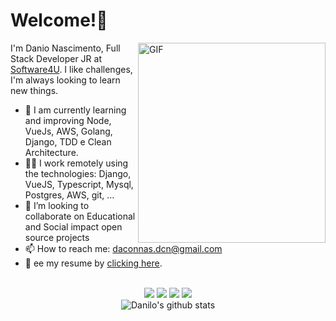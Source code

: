 # Welcome!👋

<div align="center">
</div>
<img align="right" alt="GIF" margin="60px" src="https://github.com/abhisheknaiidu/abhisheknaiidu/raw/master/code.gif?raw=true" width="300" height="320" />

I'm Danio Nascimento, Full Stack Developer JR at [Software4U](https://www.linkedin.com/company/software4ubrazil/). I like challenges, I'm always looking to learn new things.
<br/>

- 🔭  I am currently learning and improving Node, VueJs, AWS, Golang, Django, TDD e Clean Architecture.
- 👨‍💻 I work remotely using the technologies: Django, VueJS, Typescript, Mysql, Postgres, AWS, git, ...
- 👯 I’m looking to collaborate on Educational and Social impact open source projects
- 📫 How to reach me: daconnas.dcn@gmail.com
- 📝 ee my resume by <a  target="blank" href="https://www.canva.com/design/DAEtqFFnCrI/I0qO7YfHsOI8XtE_ehR7jQ/view?utm_content=DAEtqFFnCrI&utm_campaign=designshare&utm_medium=link&utm_source=sharebutton">clicking here</a>.

<br/>

 <div align="center"> 
 <img src="https://img.shields.io/badge/OS-Linux-2bbc8a">
 <img src="https://img.shields.io/badge/Editor-VSCode-2bbc8a">
 <img src="https://img.shields.io/badge/Code-JavaScript%26%26TypeScript%26%26Python-2bbc8a">
 <img src="https://img.shields.io/badge/Interest-Docker%26%26AWS-2bbc8a">
</div>

<div align="center"  >
  <img alt="Danilo's github stats" src="https://github-readme-stats.vercel.app/api?username=danilodcn&show_icons=true&theme=cobalt&include_all_commits=true&count_private=true" \>
<div>


